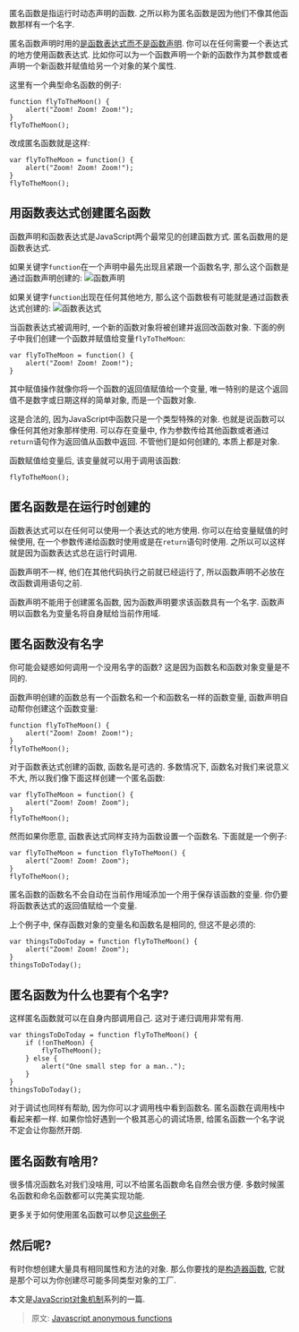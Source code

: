 匿名函数是指运行时动态声明的函数. 之所以称为匿名函数是因为他们不像其他函数那样有一个名字.

匿名函数声明时用的[是函数表达式而不是函数声明](http://helephant.com/2012/07/14/javascript-function-declaration-vs-expression/). 你可以在任何需要一个表达式的地方使用函数表达式. 比如你可以为一个函数声明一个新的函数作为其参数或者声明一个新函数并赋值给另一个对象的某个属性.

这里有一个典型命名函数的例子:
```
function flyToTheMoon() {
    alert("Zoom! Zoom! Zoom!");
}
flyToTheMoon();
```

改成匿名函数就是这样:
```
var flyToTheMoon = function() {
    alert("Zoom! Zoom! Zoom!");
}
flyToTheMoon();
```

## 用函数表达式创建匿名函数 ##
函数声明和函数表达式是JavaScript两个最常见的创建函数方式. 匿名函数用的是函数表达式.

如果关键字`function`在一个声明中最先出现且紧跟一个函数名字, 那么这个函数是通过函数声明创建的:
![函数声明](http://isayme.qiniudn.com/function-declaration.png)

如果关键字`function`出现在任何其他地方, 那么这个函数极有可能就是通过函数表达式创建的:
![函数表达式](http://isayme.qiniudn.com/function-operator.png)

当函数表达式被调用时, 一个新的函数对象将被创建并返回改函数对象. 下面的例子中我们创建一个函数并赋值给变量`flyToTheMoon`:
```
var flyToTheMoon = function() {
    alert("Zoom! Zoom! Zoom!");
}
```

其中赋值操作就像你将一个函数的返回值赋值给一个变量, 唯一特别的是这个返回值不是数字或日期这样的简单对象, 而是一个函数对象.

这是合法的, 因为JavaScript中函数只是一个类型特殊的对象. 也就是说函数可以像任何其他对象那样使用. 可以存在变量中, 作为参数传给其他函数或者通过`return`语句作为返回值从函数中返回. 不管他们是如何创建的, 本质上都是对象.

函数赋值给变量后, 该变量就可以用于调用该函数:
```
flyToTheMoon();
```

## 匿名函数是在运行时创建的 ##
函数表达式可以在任何可以使用一个表达式的地方使用. 你可以在给变量赋值的时候使用, 在一个参数传递给函数时使用或是在`return`语句时使用. 之所以可以这样就是因为函数表达式总在运行时调用.

函数声明不一样, 他们在其他代码执行之前就已经运行了, 所以函数声明不必放在改函数调用语句之前.

函数声明不能用于创建匿名函数, 因为函数声明要求该函数具有一个名字. 函数声明以函数名为变量名将自身赋给当前作用域.

## 匿名函数没有名字 ##
你可能会疑惑如何调用一个没用名字的函数? 这是因为函数名和函数对象变量是不同的.

函数声明创建的函数总有一个函数名和一个和函数名一样的函数变量, 函数声明自动帮你创建这个函数变量: 
```
function flyToTheMoon() {
    alert("Zoom! Zoom! Zoom!");
}
flyToTheMoon();
```

对于函数表达式创建的函数, 函数名是可选的. 多数情况下, 函数名对我们来说意义不大, 所以我们像下面这样创建一个匿名函数:
```
var flyToTheMoon = function() {
    alert("Zoom! Zoom! Zoom");
}
flyToTheMoon();
```

然而如果你愿意, 函数表达式同样支持为函数设置一个函数名. 下面就是一个例子:
```
var flyToTheMoon = function flyToTheMoon() {
    alert("Zoom! Zoom! Zoom");
}
flyToTheMoon();
```

匿名函数的函数名不会自动在当前作用域添加一个用于保存该函数的变量. 你仍要将函数表达式的返回值赋给一个变量.

上个例子中, 保存函数对象的变量名和函数名是相同的, 但这不是必须的:
```
var thingsToDoToday = function flyToTheMoon() {
    alert("Zoom! Zoom! Zoom");
}
thingsToDoToday();
```

## 匿名函数为什么也要有个名字? ##
这样匿名函数就可以在自身内部调用自己. 这对于递归调用非常有用.
```
var thingsToDoToday = function flyToTheMoon() {
    if (!onTheMoon) {
        flyToTheMoon();
    } else {
        alert("One small step for a man..");
    }
}
thingsToDoToday();
```

对于调试也同样有帮助, 因为你可以才调用栈中看到函数名. 匿名函数在调用栈中看起来都一样. 如果你恰好遇到一个极其恶心的调试场景, 给匿名函数一个名字说不定会让你豁然开朗.

## 匿名函数有啥用? ##
很多情况函数名对我们没啥用, 可以不给匿名函数命名自然会很方便. 多数时候匿名函数和命名函数都可以完美实现功能.

更多关于如何使用匿名函数可以参见[这些例子](http://helephant.com/2012/07/14/javascript-function-declaration-vs-expression/#function-operator-is-an-expression)

## 然后呢? ##
有时你想创建大量具有相同属性和方法的对象. 那么你要找的是[构造器函数](http://helephant.com/2008/09/constructor-functions/), 它就是那个可以为你创建尽可能多同类型对象的工厂.

本文是[JavaScript对象机制](http://helephant.com/2008/08/how-javascript-objects-work/)系列的一篇.

> 
> 原文: [Javascript anonymous functions](http://helephant.com/2008/08/23/javascript-anonymous-functions/)
> 
